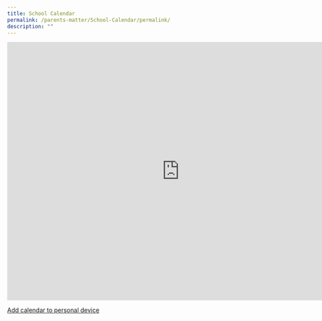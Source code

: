 ```yaml
---
title: School Calendar
permalink: /parents-matter/School-Calendar/permalink/
description: ""
---
```


<iframe src="https://calendar.google.com/calendar/embed?src=unityps%40gmail.com&ctz=Asia%2FSingapore" style="border: 0" width="800" height="600" frameborder="0" scrolling="no"></iframe>

[Add calendar to personal device](https://calendar.google.com/calendar/u/0?cid=dW5pdHlwc0BnbWFpbC5jb20)